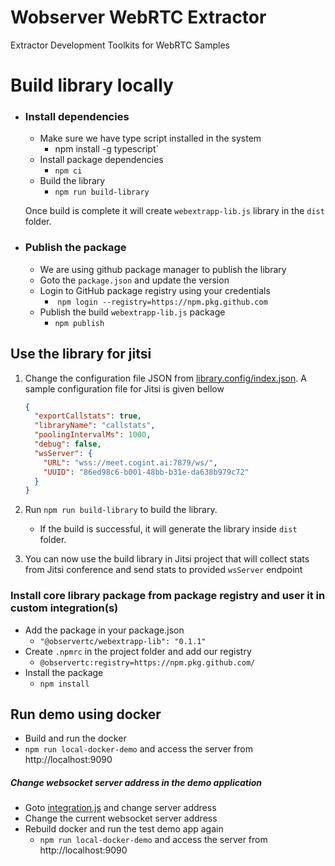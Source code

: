 # Wobserver WebRTC Extractor
Extractor Development Toolkits for WebRTC Samples


# Build library locally

- ### Install dependencies
  - Make sure we have type script installed in the system
    - npm install -g typescript`
  - Install package dependencies 
    - `npm ci`
  - Build the library 
    - `npm run build-library`

  Once build is complete it will create `webextrapp-lib.js` library in the `dist` folder. 


- ### Publish the package

  - We are using github package manager to publish the library
  - Goto the `package.json` and update the version
  - Login to GitHub package registry using your credentials
    - ​    `npm login --registry=https://npm.pkg.github.com`
  - Publish the build `webextrapp-lib.js` package
    - `npm publish`



## Use the library for jitsi

1. Change the configuration file JSON from [library.config/index.json](library.config/index.json). A sample configuration file for Jitsi is given bellow

   ```json
   {
     "exportCallstats": true,
     "libraryName": "callstats",
     "poolingIntervalMs": 1000,
     "debug": false,
     "wsServer": {
       "URL": "wss://meet.cogint.ai:7879/ws/",
       "UUID": "86ed98c6-b001-48bb-b31e-da638b979c72"
     }
   }
   ```

2. Run `npm run build-library` to build the library. 

   - If the build is successful, it will generate the library inside `dist` folder.

3. You can now use the build library in Jitsi project that will collect stats from Jitsi conference and send stats to provided `wsServer` endpoint



### Install core library package from package registry and user it in custom integration(s)

- Add the package in your package.json
  - `"@observertc/webextrapp-lib": "0.1.1"`
- Create `.npmrc` in the project folder and add our registry
  - `@observertc:registry=https://npm.pkg.github.com/`
- Install the package
  - `npm install`

 ## Run demo using docker

  - Build and run the docker 
  - `npm run local-docker-demo` and access the server from http://localhost:9090


 ##### Change websocket server address in the demo application

  - Goto [integration.js](__test__/pc1/js/integration.js#L24) and change server address
  - Change the current websocket server address
  - Rebuild docker and run the test demo app again
    - `npm run local-docker-demo` and access the server from http://localhost:9090
